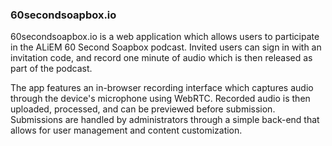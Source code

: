 ### 60secondsoapbox.io

60secondsoapbox.io is a web application which allows users to participate in the ALiEM 60 Second Soapbox podcast. Invited users can sign in with an invitation code, and record one minute of audio which is then released as part of the podcast.

The app features an in-browser recording interface which captures audio through the device's microphone using WebRTC. Recorded audio is then uploaded, processed, and can be previewed before submission. Submissions are handled by administrators through a simple back-end that allows for user management and content customization.